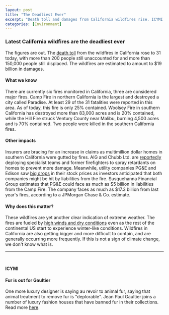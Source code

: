 ```yaml
---
layout: post
title: "The Deadliest Ever"
excerpt: "Death toll and damages from California wildfires rise. ICYMI: Fur is out for Gaultier."
categories: [Environment]
---
```


### Latest California wildfires are the deadliest ever

The figures are out. The <a href="https://www.usatoday.com/story/news/nation-now/2018/11/12/california-wildfires-death-tolls-damage-camp-woolsey-hill-what-we-know/1974551002/" target="_blank">death toll</a> from the wildfires in California rose to 31 today, with more than 200 people still unaccounted for and more than 150,000 people still displaced. The wildfires are estimated to amount to $19 billion in damages.

#### What we know

There are currently six fires monitored in California, three are considered major fires. Camp Fire in northern California is the largest and destroyed a city called Paradise. At least 29 of the 31 fatalities were reported in this area. As of today, this fire is only 25% contained. Woolsey Fire in southern California has destroyed more than 83,000 acres and is 20% contained, while the Hill Fire struck Ventury County near Malibu, burning 4,500 acres and is 70% contained. Two people were killed in the southern California fires.

#### Other impacts

Insurers are bracing for an increase in claims as multimillion dollar homes in southern California were gutted by fires. AIG and Chubb Ltd. are <a href="https://www.bloomberg.com/news/articles/2018-11-12/aig-chubb-dispatch-wildfire-crews-as-california-blazes-spread?srnd=premium" target="_blank">reportedly</a> deploying specialist teams and former firefighters to spray retardants on homes to prevent more damage. Meanwhile, utility companies PG&E and Edison saw <a href="http://www.latimes.com/business/la-fi-fire-pge-edison-20181112-story.html" target="_blank">big drops</a> in their stock prices as investors anticipated that both companies might be hit by liabilities from the fire. Susquehanna Financial Group estimates that PG&E could face as much as $5 billion in liabilities from the Camp Fire. The company faces as much as $17.3 billion from last year's fires, according to a JPMorgan Chase & Co. estimate.

#### Why does this matter?

These wildfires are yet another clear indication of extreme weather. The fires are fueled by <a href="https://www.bloomberg.com/news/articles/2018-11-12/california-fires-looking-as-costly-as-hurricane-at-19-billion?srnd=premium" target="_blank">high winds and dry conditions</a> even as the rest of the continental US start to experience winter-like conditions. Wildfires in California are also getting bigger and more difficult to contain, and are generally occurring more frequently. If this is not a sign of climate change, we don't know what is.

* * *
<br />

**ICYMI**

#### **Fur is out for Gaultier**

One more luxury designer is saying au revoir to animal fur, saying that animal treatment to remove fur is "deplorable". Jean Paul Gaultier joins a number of luxury fashion houses that have banned fur in their collections. Read more <a href="https://www.ecowatch.com/jean-paul-gaultier-fur-2619378895.html" target="_blank">here</a>.
